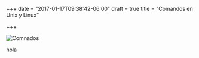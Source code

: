 +++
date = "2017-01-17T09:38:42-06:00"
draft = true
title = "Comandos en Unix y Linux"

+++

![Comnados](images/comandos.png)


hola
